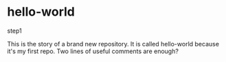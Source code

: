 # hello-world
step1

This is the story of a brand new repository. It is called hello-world because it's my first repo.
Two lines of useful comments are enough?
